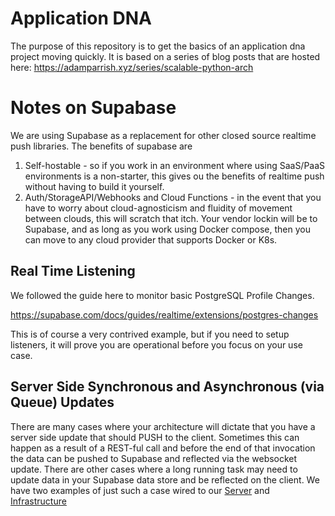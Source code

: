 # Application DNA

The purpose of this repository is to get the basics of an application dna
project moving quickly. It is based on a series of blog posts that are hosted 
here: https://adamparrish.xyz/series/scalable-python-arch

# Notes on Supabase

We are using Supabase as a replacement for other closed source realtime push 
libraries. The benefits of supabase are

1. Self-hostable - so if you work in an environment where using SaaS/PaaS environments is a non-starter, this gives ou the benefits of realtime push without having to build it yourself. 
2. Auth/StorageAPI/Webhooks and Cloud Functions - in the event that you have to worry about cloud-agnosticism and fluidity of movement between clouds, this will scratch that itch. Your vendor lockin will be to Supabase, and as long as you work using Docker compose, then you can move to any cloud provider that supports Docker or K8s.

## Real Time Listening

We followed the guide here to monitor basic PostgreSQL Profile Changes.

https://supabase.com/docs/guides/realtime/extensions/postgres-changes

This is of course a very contrived example, but if you need to setup listeners, it will prove you are operational before you focus on your use case. 

## Server Side Synchronous and Asynchronous (via Queue) Updates

There are many cases where your architecture will dictate that you have a server side update that should PUSH to the client. Sometimes this can happen as a result of a REST-ful call and before the end of that invocation the data can be pushed to Supabase and reflected via the websocket update. 
There are other cases where a long running task may need to update data in your Supabase data store and be reflected on the client. We have two examples of just such a case wired to our [Server](https://github.com/neosavvy/application-dna-server) and [Infrastructure](https://github.com/neosavvy/application-dna-self-hosted-infra)


